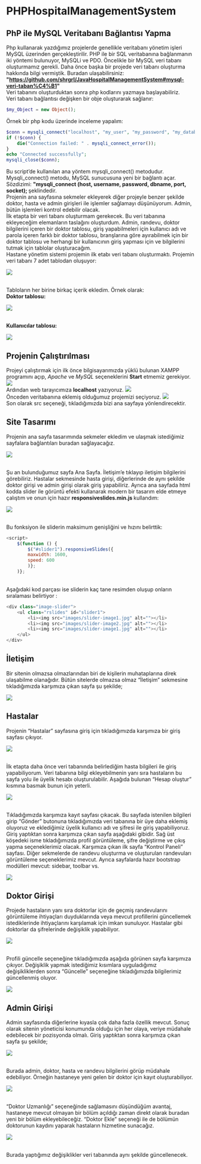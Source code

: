 # PHPHospitalManagementSystem
## PhP ile MySQL Veritabanı Bağlantısı Yapma
Php kullanarak yazdığımız projelerde genellikle veritabanı yönetim işleri MySQL üzerinden gerçekleştirilir. PHP ile bir SQL veritabanına bağlanmanın iki yöntemi bulunuyor, MySQLi ve PDO. Öncelikle bir MySQL veri tabanı oluşturmamız gerekli. Daha önce başka bir projede veri tabanı oluşturma hakkında bilgi vermiştik. Buradan ulaşabilirsiniz: <strong> "https://github.com/shrgrl/JavaHospitalManagementSystem#mysql-veri-taban%C4%B1" </strong><br> 
Veri tabanını oluşturduktan sonra php kodlarını yazmaya başlayabiliriz.<br>
Veri tabanı bağlantısı değişken bir obje oluşturarak sağlanır:
```php
$my_Object = new Object();
```
Örnek bir php kodu üzerinde inceleme yapalım:
```php
$conn = mysqli_connect("localhost", "my_user", "my_password", "my_database");
if (!$conn) {
    die("Connection failed: " . mysqli_connect_error());
}
echo "Connected successfully";
mysqli_close($conn);
```
Bu script’de kullanılan ana yöntem mysqli_connect() metodudur. Mysqli_connect() metodu, MySQL sunucusuna yeni bir bağlantı açar.<br> 
Sözdizimi: <strong> "mysqli_connect (host, username, password, dbname, port, socket); </strong> şeklindedir.<br>
Projenin ana sayfasına sekmeler ekleyerek diğer projeyle benzer şekilde doktor, hasta ve admin girişleri ile işlemler sağlamayı düşünüyorum. Admin, bütün işlemleri kontrol edebilir olacak.<br>
İlk etapta bir veri tabanı oluşturmam gerekecek. Bu veri tabanına ekleyeceğim elemanların taslağını oluşturdum. Admin, randevu, doktor bilgilerini içeren bir doktor tablosu, giriş yapabilmeleri için kullanıcı adı ve parola içeren farklı bir doktor tablosu, branşlarına göre ayırabilmek için bir doktor tablosu ve herhangi bir kullanıcının giriş yapması için ve bilgilerini tutmak için tablolar oluşturacağım.
<br>Hastane yönetim sistemi projemin ilk etabı veri tabanı oluşturmaktı. Projemin veri tabanı 7 adet tablodan oluşuyor:

![](https://github.com/shrgrl/PHPHospitalManagementSystem/blob/master/images/image1.jpg)

<br>Tabloların her birine birkaç içerik ekledim. Örnek olarak:
<br><strong> Doktor tablosu: </strong>

![](https://github.com/shrgrl/PHPHospitalManagementSystem/blob/master/images/image2.jpg)

<br><strong> Kullanıcılar tablosu: </strong>

![](https://github.com/shrgrl/PHPHospitalManagementSystem/blob/master/images/image3.jpg)

## Projenin Çalıştırılması
Projeyi çalıştırmak için ilk önce bilgisayarımızda yüklü bulunan XAMPP programını açıp, <i>Apache</i> ve <i>MySQL</i> seçeneklerini <strong>Start</strong> etmemiz gerekiyor.<br>
![](https://github.com/shrgrl/PHPHospitalManagementSystem/blob/master/images/img1.JPG)
<br>Ardından web tarayıcımıza <strong>localhost</strong> yazıyoruz.
![](https://github.com/shrgrl/PHPHospitalManagementSystem/blob/master/images/img2.JPG)
<br>Önceden veritabanına eklemiş olduğumuz projemizi seçiyoruz.
![](https://github.com/shrgrl/PHPHospitalManagementSystem/blob/master/images/img3.JPG)
<br>Son olarak src seçeneği, tıkladığımızda bizi ana sayfaya yönlendirecektir.
## Site Tasarımı
Projenin ana sayfa tasarımında sekmeler ekledim ve ulaşmak istediğimiz sayfalara bağlantıları buradan sağlayacağız.

![](https://github.com/shrgrl/PHPHospitalManagementSystem/blob/master/images/image4.jpg)

<br>Şu an bulunduğumuz sayfa Ana Sayfa. İletişim’e tıklayıp iletişim bilgilerini görebiliriz. Hastalar sekmesinde hasta girişi, diğerlerinde de aynı şekilde doktor girişi ve admin girişi olarak giriş yapabiliriz. Ayrıca ana sayfada html kodda slider ile görüntü efekti kullanarak modern bir tasarım elde etmeye çalıştım ve onun için hazır <strong> responsiveslides.min.js </strong> kullandım:

![](https://github.com/shrgrl/PHPHospitalManagementSystem/blob/master/images/image5.jpg)

<br>Bu fonksiyon ile sliderin maksimum genişliğini ve hızını belirttik:
```javascript
<script>
    $(function () {
        $("#slider1").responsiveSlides({
        maxwidth: 1600,
        speed: 600
        )};
    )};
```
<br>Aşağıdaki kod parçası ise sliderin kaç tane resimden oluşup onların sıralaması belirtiyor :
```javascript
<div class="image-slider">
    <ul class="rslides" id="slider1">
        <li><img src="images/slider-image1.jpg" alt=""></li>
        <li><img src="images/slider-image2.jpg" alt=""></li>
        <li><img src="images/slider-image1.jpg" alt=""></li>
    </ul>
</div>
```
## İletişim
Bir sitenin olmazsa olmazlarından biri de kişilerin muhataplarına direk ulaşabilme olanağıdır. Bütün sitelerde olmazsa olmaz “İletişim” sekmesine tıkladığımızda karşımıza çıkan sayfa şu şekilde;

![](https://github.com/shrgrl/PHPHospitalManagementSystem/blob/master/images/image6.jpg)

## Hastalar
Projenin “Hastalar” sayfasına giriş için tıkladığımızda karşımıza bir giriş sayfası çıkıyor.

![](https://github.com/shrgrl/PHPHospitalManagementSystem/blob/master/images/image7.jpg)

<br>İlk etapta daha önce veri tabanında belirlediğim hasta bilgileri ile giriş yapabiliyorum. Veri tabanına bilgi ekleyebilmenin yanı sıra hastaların bu sayfa yolu ile üyelik hesabı oluşturulabilir. Aşağıda bulunan “Hesap oluştur” kısmına basmak bunun için yeterli. 

![](https://github.com/shrgrl/PHPHospitalManagementSystem/blob/master/images/image8.jpg)

<br>Tıkladığımızda karşımıza kayıt sayfası çıkacak. Bu sayfada istenilen bilgileri girip “Gönder” butonuna tıkladığımızda veri tabanına bir üye daha eklemiş oluyoruz ve eklediğimiz üyelik kullanıcı adı ve şifresi ile giriş yapabiliyoruz. Giriş yaptıktan sonra karşımıza çıkan sayfa aşağıdaki gibidir. Sağ üst köşedeki isme tıkladığımızda profil görüntüleme, şifre değiştirme ve çıkış yapma seçeneklerimiz olacak. Karşımıza çıkan ilk sayfa “Kontrol Paneli” sayfası. Diğer sekmelerde de randevu oluşturma ve oluşturulan randevuları görüntüleme seçeneklerimiz mevcut. Ayrıca sayfalarda hazır bootstrap modülleri mevcut: sidebar, toolbar vs.

![](https://github.com/shrgrl/PHPHospitalManagementSystem/blob/master/images/image9.jpg)

## Doktor Girişi
Projede hastaların yanı sıra doktorlar için de geçmiş randevularını görüntüleme ihtiyaçları duyduklarında veya mevcut profillerini güncellemek istediklerinde ihtiyaçlarını karşılamak için imkan sunuluyor. Hastalar gibi doktorlar da şifrelerinde değişiklik yapabiliyor.

![](https://github.com/shrgrl/PHPHospitalManagementSystem/blob/master/images/image10.jpg)

<br>Profili güncelle seçeneğine tıkladığımızda aşağıda görünen sayfa karşımıza çıkıyor. Değişiklik yapmak istediğimiz kısımlara uyguladığımız değişikliklerden sonra “Güncelle” seçeneğine tıkladığımızda bilgilerimiz güncellenmiş oluyor.

![](https://github.com/shrgrl/PHPHospitalManagementSystem/blob/master/images/image11.jpg)

## Admin Girişi
Admin sayfasında diğerlerine kıyasla çok daha fazla özellik mevcut. Sonuç olarak sitenin yöneticisi konumunda olduğu için her olaya, veriye müdahale edebilecek bir pozisyonda olmalı. Giriş yaptıktan sonra karşımıza çıkan sayfa şu şekilde;

![](https://github.com/shrgrl/PHPHospitalManagementSystem/blob/master/images/image12.jpg)

<br>Burada admin, doktor, hasta ve randevu bilgilerini görüp müdahale edebiliyor. Örneğin hastaneye yeni gelen bir doktor için kayıt oluşturabiliyor.

![](https://github.com/shrgrl/PHPHospitalManagementSystem/blob/master/images/image13.jpg)

<br>“Doktor Uzmanlığı” seçeneğinde sağlamasını düşündüğüm avantaj, hastaneye mevcut olmayan bir bölüm açıldığı zaman direkt olarak buradan yeni bir bölüm ekleyebileceğiz. “Doktor Ekle” seçeneği ile de bölümün doktorunun kaydını yaparak hastaların hizmetine sunacağız.

![](https://github.com/shrgrl/PHPHospitalManagementSystem/blob/master/images/image14.jpg)

<br>Burada yaptığımız değişiklikler veri tabanında aynı şekilde güncellenecek.
